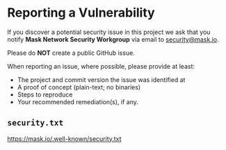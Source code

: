 # Reporting a Vulnerability

<!-- https://docs.github.com/en/code-security/getting-started/adding-a-security-policy-to-your-repository -->

If you discover a potential security issue in this project we ask that you notify **Mask Network Security Workgroup** via email to <security@mask.io>.

Please do **NOT** create a public GitHub issue.

When reporting an issue, where possible, please provide at least:

- The project and commit version the issue was identified at
- A proof of concept (plain-text; no binaries)
- Steps to reproduce
- Your recommended remediation(s), if any.

## `security.txt`

<https://mask.io/.well-known/security.txt>
